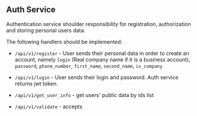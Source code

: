 ## Auth Service

Authentication service shoulder responsibility for registration, authorization and storing personal users data.

The following handlers should be implemented:

- ```/api/v1/register``` - User sends their personal data in order to create an account,
namely ```login``` (Real company name if it is a business account), ```password```, ```phone_number```, ```first_name```,
```second_name```,  ```is_company```

- ```/api/v1/login``` - User sends their login and password. Auth service returns jwt token.

- ```/api/v1/get_user_info``` - get users' public data by ids list

- ```/api/v1/validate``` - accepts

